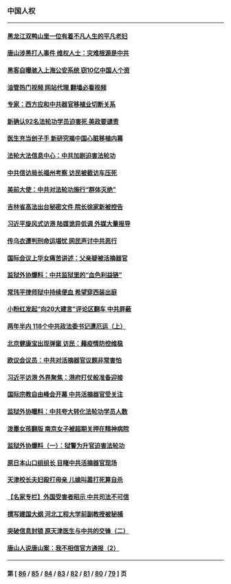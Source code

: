 ### 中国人权
---
#### [黑龙江双鸭山里一位有着不凡人生的平凡老妇](../../pages/ncid278/n13774224.md?07060845) 
#### [唐山涉黑打人事件 维权人士：灾难根源是中共](../../pages/ncid278/n13773534.md?07060845) 
#### [黑客自曝骇入上海公安系统 窃10亿中国人个资](../../pages/ncid278/n13773395.md?07060845) 
#### [油管热门视频 网站代理 翻墙必看视频](http://209.222.30.114:81/youtube.html?07060845)
#### [专家：西方应和中共器官移植业切断关系](../../pages/ncid278/n13772828.md?07060845) 
#### [新确认92名法轮功学员迫害死 美政要谴责](../../pages/ncid278/n13772701.md?07060845) 
#### [医生充当刽子手 新研究揭中国心脏移植内幕](../../pages/ncid278/n13772291.md?07060845) 
#### [法轮大法信息中心：中共加剧迫害法轮功](../../pages/ncid278/n13772403.md?07060845) 
#### [中共信访局长福州考察 访民被截访车压死](../../pages/ncid278/n13772028.md?07060845) 
#### [美前大使：中共对法轮功施行“群体灭绝”](../../pages/ncid278/n13771705.md?07060845) 
#### [吉林省高法出台秘密文件 院长徐家新被控告](../../pages/ncid278/n13771719.md?07060845) 
#### [习近平旋风式访港 陆媒诡异低调 外媒大量报导](../../pages/ncid278/n13771454.md?07060845) 
#### [传乌衣遭判刑命运堪忧 网民声讨中共恶行](../../pages/ncid278/n13771661.md?07060845) 
#### [国际会议上华女痛苦讲述：父亲疑被活摘器官](../../pages/ncid278/n13771583.md?07060845) 
#### [监狱外协爆料：中共监狱里的“血色利益链”](../../pages/ncid278/n13769954.md?07060845) 
#### [常玮平律师狱中持续便血 希望穿西装出庭](../../pages/ncid278/n13770493.md?07060845) 
#### [小粉红发起“向20大建言”评论区翻车 中共屏蔽](../../pages/ncid278/n13770518.md?07060845) 
#### [两年半内 118个中共政法委书记遭厄运（上）](../../pages/ncid278/n13763600.md?07060845) 
#### [北京健康宝出现弹窗 访民：藉疫情防控维稳](../../pages/ncid278/n13770682.md?07060845) 
#### [欧议会议员：中共对活摘器官议题非常害怕](../../pages/ncid278/n13770228.md?07060845) 
#### [习近平访港 外界聚焦：港府打仗般准备迎接](../../pages/ncid278/n13770101.md?07060845) 
#### [国际宗教自由峰会开幕 中共活摘器官受关注](../../pages/ncid278/n13769995.md?07060845) 
#### [监狱外协曝料：中共夸大转化法轮功学员人数](../../pages/ncid278/n13769180.md?07060845) 
#### [泼墨女孩翻版 南京女子被超期关押在精神病院](../../pages/ncid278/n13769126.md?07060845) 
#### [监狱外协爆料（一）：狱警为升官迫害法轮功](../../pages/ncid278/n13768538.md?07060845) 
#### [原日本山口组组长 目睹中共活摘器官现场](../../pages/ncid278/n13767360.md?07060845) 
#### [天津校长夫妇殴打母亲 儿媳叫嚣打死算自杀](../../pages/ncid278/n13767387.md?07060845) 
#### [【名家专栏】外国受害者昭示 中共司法不可信](../../pages/ncid278/n13767326.md?07060845) 
#### [撰写建国大纲 河北工程大学前副教授被秘捕](../../pages/ncid278/n13767811.md?07060845) 
#### [突破信息封锁 原天津医生与中共的交锋（二）](../../pages/ncid278/n13767437.md?07060845) 
#### [唐山人说唐山案：我不相信官方通报（2）](../../pages/ncid278/n13766155.md?07060845) 

---
#### 第 [ [86](./86.md?07060845) / [85](./85.md?07060845) / [84](./84.md?07060845) / [83](./83.md?07060845) / [82](./82.md?07060845) / [81](./81.md?07060845) / [80](./80.md?07060845) / [79](./79.md?07060845) ] 页

